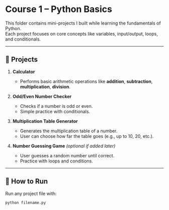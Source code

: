 # Course 1 – Python Basics

This folder contains mini-projects I built while learning the fundamentals of Python.  
Each project focuses on core concepts like variables, input/output, loops, and conditionals.

---

## 📂 Projects

1. **Calculator**  
   - Performs basic arithmetic operations like **addition**, **subtraction**, **multiplication**, **division**.

2. **Odd/Even Number Checker**  
   - Checks if a number is odd or even.  
   - Simple practice with conditionals.

3. **Multiplication Table Generator**  
   - Generates the multiplication table of a number.  
   - User can choose how far the table goes (e.g., up to 10, 20, etc.).

4. **Number Guessing Game** *(optional if added later)*  
   - User guesses a random number until correct.  
   - Practice with loops and conditions.

---

## 🚀 How to Run

Run any project file with:  

```bash
python filename.py
